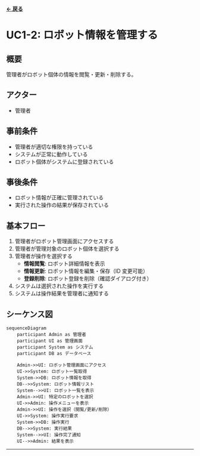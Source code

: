 **[← 戻る](index.md)**

# UC1-2: ロボット情報を管理する

## 概要

管理者がロボット個体の情報を閲覧・更新・削除する。

## アクター

- 管理者

## 事前条件

- 管理者が適切な権限を持っている
- システムが正常に動作している
- ロボット個体がシステムに登録されている

## 事後条件

- ロボット情報が正確に管理されている
- 実行された操作の結果が保存されている

## 基本フロー

1. 管理者がロボット管理画面にアクセスする
2. 管理者が管理対象のロボット個体を選択する
3. 管理者が操作を選択する
   - **情報閲覧**: ロボット詳細情報を表示
   - **情報更新**: ロボット情報を編集・保存（ID 変更可能）
   - **登録削除**: ロボット登録を削除（確認ダイアログ付き）
4. システムは選択された操作を実行する
5. システムは操作結果を管理者に通知する

## シーケンス図

```mermaid
sequenceDiagram
    participant Admin as 管理者
    participant UI as 管理画面
    participant System as システム
    participant DB as データベース

    Admin->>UI: ロボット管理画面にアクセス
    UI->>System: ロボット一覧取得
    System->>DB: ロボット情報を取得
    DB-->>System: ロボット情報リスト
    System-->>UI: ロボット一覧を表示
    Admin->>UI: 特定のロボットを選択
    UI->>Admin: 操作メニューを表示
    Admin->>UI: 操作を選択（閲覧/更新/削除）
    UI->>System: 操作実行要求
    System->>DB: 操作実行
    DB-->>System: 実行結果
    System-->>UI: 操作完了通知
    UI-->>Admin: 結果を表示
```

---

